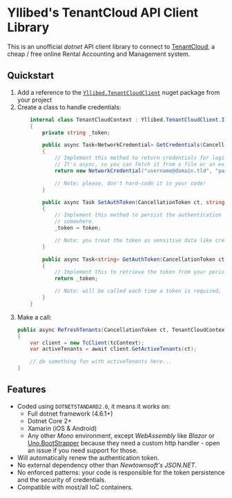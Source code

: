 # Yllibed's TenantCloud API Client Library
This is an unofficial _dotnet_ API client library to connect to [TenantCloud](https://tenantcloud.com),
a cheap / free online Rental Accounting and Management system.

## Quickstart
1. Add a reference to the [`Yllibed.TenantCloudClient`](https://www.nuget.org/packages/Yllibed.TenantCloudClient/) nuget package from your project
2. Create a class to handle credentials:
   ``` csharp
       internal class TenantCloudContext : Yllibed.TenantCloudClient.ITcContext
       {
           private string _token;

           public async Task<NetworkCredential> GetCredentials(CancellationToken ct)
           {
               // Implement this method to return credentials for login.
               // It's async, so you can fetch it from a file or an external system.
               return new NetworkCredential("username@domain.tld", "password");

               // Note: please, don't hard-code it in your code!
           }

           public async Task SetAuthToken(CancellationToken ct, string token)
           {
               // Implement this method to persist the authentication token
               // somewhere.
               _token = token;

               // Note: you treat the token as sensitive data like credentials.
           }

           public async Task<string> GetAuthToken(CancellationToken ct)
           {
               // Implement this to retrieve the token from your peristed state.
               return _token;

               // Note: will be called each time a token is required, you may want to cache it.
           }
       }
   ```
3. Make a call:
   ``` csharp
   public async RefreshTenants(CancellationToken ct, TenantCloudContext tcContext)
   {
       var client = new TcClient(tcContext);
       var activeTenants = await client.GetActiveTenants(ct);

       // do something fun with activeTenants here...
   }
   ```

## Features
* Coded using `DOTNETSTANDARD2.0`, it means it works on:
  * Full dotnet framework (4.6.1+)
  * Dotnet Core 2+
  * Xamarin (iOS & Android)
  * Any other _Mono_ environment, except _WebAssembly_ like _Blazor_ or [Uno.BootStrapper](https://github.com/nventive/Uno.Wasm.Bootstrap) because they need a custom http handler - open
  an issue if you need support for those.
* Will automatically renew the authentication token.
* No external dependency other than _Newtownsoft's JSON.NET_.
* No enforced patterns: your code is responsible for the token persistence and the security of credentials.
* Compatible with most/all IoC containers.